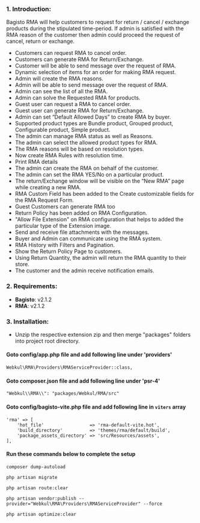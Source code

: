 ### 1. Introduction:

Bagisto RMA will help customers to request for return / cancel / exchange products during the stipulated time-period. If admin is satisfied with the RMA reason of the customer then admin could proceed the request of cancel, return or exchange.

* Customers can request RMA to cancel order.
* Customers can generate RMA for Return/Exchange.
* Customer will be able to send message over the request of RMA.
* Dynamic selection of items for an order for making RMA request.
* Admin will create the RMA reasons.
* Admin will be able to send message over the request of RMA.
* Admin can see the list of all the RMA.
* Admin can solve the Requested RMA for products.
* Guest user can request a RMA to cancel order.
* Guest user can generate RMA for Return/Exchange.
* Admin can set “Default Allowed Days” to create RMA by buyer.
* Supported product types are Bundle product, Grouped product, Configurable product, Simple product.
* The admin can manage RMA status as well as Reasons.
* The admin can select the allowed product types for RMA.
* The RMA reasons will be based on resolution types.
* Now create RMA Rules with resolution time.
* Print RMA details
* The admin can create the RMA on behalf of the customer.
* The admin can set the RMA YES/No on a particular product.
* The return/Exchange window will be visible on the “New RMA” page while creating a new RMA.
* RMA Custom Field has been added to the Create customizable fields for the RMA Request Form.
* Guest Customers can generate RMA too
* Return Policy has been added on RMA Configuration.
* "Allow File Extension" on RMA configuration that helps to added the particular type of the Extension image.
* Send and receive file attachments with the messages.
* Buyer and Admin can communicate using the RMA system.
* RMA History with Filters and Pagination.
* Show the Return Policy Page to customers.
* Using Return Quantity, the admin will return the RMA quantity to their store.
* The customer and the admin receive notification emails.

### 2. Requirements:

* **Bagisto**: v2.1.2
* **RMA**: v2.1.2

### 3. Installation:

* Unzip the respective extension zip and then merge "packages" folders into project root directory.

#### Goto config/app.php file and add following line under 'providers'

~~~
Webkul\RMA\Providers\RMAServiceProvider::class,
~~~

#### Goto composer.json file and add following line under 'psr-4'

~~~
"Webkul\\RMA\\": "packages/Webkul/RMA/src"
~~~

#### Goto **config/bagisto-vite.php** file and add following line in `viters` array

~~~
'rma' => [
    'hot_file'                 => 'rma-default-vite.hot',
    'build_directory'          => 'themes/rma/default/build',
    'package_assets_directory' => 'src/Resources/assets',
],
~~~

#### Run these commands below to complete the setup

~~~
composer dump-autoload
~~~

~~~
php artisan migrate
~~~

~~~
php artisan route:clear
~~~

~~~
php artisan vendor:publish --provider="Webkul\RMA\Providers\RMAServiceProvider" --force
~~~

~~~
php artisan optimize:clear
~~~